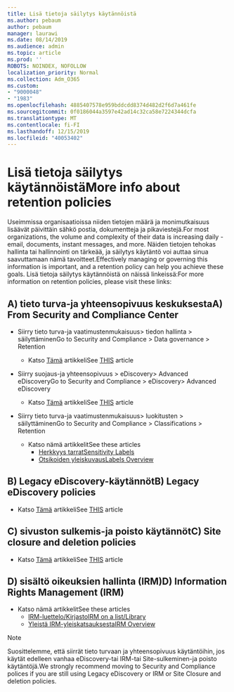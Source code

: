 ```yaml
---
title: Lisä tietoja säilytys käytännöistä
ms.author: pebaum
author: pebaum
manager: laurawi
ms.date: 08/14/2019
ms.audience: admin
ms.topic: article
ms.prod: ''
ROBOTS: NOINDEX, NOFOLLOW
localization_priority: Normal
ms.collection: Adm_O365
ms.custom:
- "9000048"
- "1983"
ms.openlocfilehash: 4885407578e959bddcdd8374d482d2f6d7a461fe
ms.sourcegitcommit: 0f0186044a3597e42ad14c32ca58e7224344dcfa
ms.translationtype: MT
ms.contentlocale: fi-FI
ms.lasthandoff: 12/15/2019
ms.locfileid: "40053402"
---
```

# <a name="more-info-about-retention-policies"></a><span data-ttu-id="1f8dd-102">Lisä tietoja säilytys käytännöistä</span><span class="sxs-lookup"><span data-stu-id="1f8dd-102">More info about retention policies</span></span>

<span data-ttu-id="1f8dd-103">Useimmissa organisaatioissa niiden tietojen määrä ja monimutkaisuus lisäävät päivittäin sähkö postia, dokumentteja ja pikaviestejä.</span><span class="sxs-lookup"><span data-stu-id="1f8dd-103">For most organizations, the volume and complexity of their data is increasing daily - email, documents, instant messages, and more.</span></span> <span data-ttu-id="1f8dd-104">Näiden tietojen tehokas hallinta tai hallinnointi on tärkeää, ja säilytys käytäntö voi auttaa sinua saavuttamaan nämä tavoitteet.</span><span class="sxs-lookup"><span data-stu-id="1f8dd-104">Effectively managing or governing this information is important, and a retention policy can help you achieve these goals.</span></span> <span data-ttu-id="1f8dd-105">Lisä tietoja säilytys käytännöistä on näissä linkeissä:</span><span class="sxs-lookup"><span data-stu-id="1f8dd-105">For more information on retention policies, please visit these links:</span></span>

## <a name="a-from-security-and-compliance-center"></a><span data-ttu-id="1f8dd-106">A) tieto turva-ja yhteensopivuus keskuksesta</span><span class="sxs-lookup"><span data-stu-id="1f8dd-106">A) From Security and Compliance Center</span></span>

- <span data-ttu-id="1f8dd-107">Siirry tieto turva-ja vaatimustenmukaisuus> tiedon hallinta > säilyttäminen</span><span class="sxs-lookup"><span data-stu-id="1f8dd-107">Go to Security and Compliance > Data governance > Retention</span></span>
  - <span data-ttu-id="1f8dd-108">Katso [Tämä](https://docs.microsoft.com/office365/securitycompliance/retention-policies) artikkeli</span><span class="sxs-lookup"><span data-stu-id="1f8dd-108">See [THIS](https://docs.microsoft.com/office365/securitycompliance/retention-policies) article</span></span>

- <span data-ttu-id="1f8dd-109">Siirry suojaus-ja yhteensopivuus > eDiscovery> Advanced eDiscovery</span><span class="sxs-lookup"><span data-stu-id="1f8dd-109">Go to Security and Compliance > eDiscovery> Advanced eDiscovery</span></span> 
  - <span data-ttu-id="1f8dd-110">Katso [Tämä](https://docs.microsoft.com/office365/securitycompliance/ediscovery-cases) artikkeli</span><span class="sxs-lookup"><span data-stu-id="1f8dd-110">See [THIS](https://docs.microsoft.com/office365/securitycompliance/ediscovery-cases) article</span></span>

- <span data-ttu-id="1f8dd-111">Siirry tieto turva-ja vaatimustenmukaisuus> luokitusten > säilyttäminen</span><span class="sxs-lookup"><span data-stu-id="1f8dd-111">Go to Security and Compliance > Classifications > Retention</span></span>
  - <span data-ttu-id="1f8dd-112">Katso nämä artikkelit</span><span class="sxs-lookup"><span data-stu-id="1f8dd-112">See these articles</span></span>
    - [<span data-ttu-id="1f8dd-113">Herkkyys tarrat</span><span class="sxs-lookup"><span data-stu-id="1f8dd-113">Sensitivity Labels</span></span>](https://docs.microsoft.com/office365/securitycompliance/sensitivity-labels)
    - [<span data-ttu-id="1f8dd-114">Otsikoiden yleiskuvaus</span><span class="sxs-lookup"><span data-stu-id="1f8dd-114">Labels Overview</span></span>](https://docs.microsoft.com/office365/securitycompliance/labels)

## <a name="b-legacy-ediscovery-policies"></a><span data-ttu-id="1f8dd-115">B) Legacy eDiscovery-käytännöt</span><span class="sxs-lookup"><span data-stu-id="1f8dd-115">B) Legacy eDiscovery policies</span></span>

- <span data-ttu-id="1f8dd-116">Katso [Tämä](https://support.office.com/article/Set-up-an-eDiscovery-Center-in-SharePoint-Online-A18F8975-AA7F-43B4-A7D6-001D14744D8E) artikkeli</span><span class="sxs-lookup"><span data-stu-id="1f8dd-116">See [THIS](https://support.office.com/article/Set-up-an-eDiscovery-Center-in-SharePoint-Online-A18F8975-AA7F-43B4-A7D6-001D14744D8E) article</span></span>

## <a name="c-site-closure-and-deletion-policies"></a><span data-ttu-id="1f8dd-117">C) sivuston sulkemis-ja poisto käytännöt</span><span class="sxs-lookup"><span data-stu-id="1f8dd-117">C) Site closure and deletion policies</span></span>

- <span data-ttu-id="1f8dd-118">Katso [Tämä](https://support.office.com/article/Use-policies-for-site-closure-and-deletion-A8280D82-27FD-48C5-9ADF-8A5431208BA5) artikkeli</span><span class="sxs-lookup"><span data-stu-id="1f8dd-118">See [THIS](https://support.office.com/article/Use-policies-for-site-closure-and-deletion-A8280D82-27FD-48C5-9ADF-8A5431208BA5) article</span></span>  

## <a name="d-information-rights-management-irm"></a><span data-ttu-id="1f8dd-119">D) sisältö oikeuksien hallinta (IRM)</span><span class="sxs-lookup"><span data-stu-id="1f8dd-119">D) Information Rights Management (IRM)</span></span>

- <span data-ttu-id="1f8dd-120">Katso nämä artikkelit</span><span class="sxs-lookup"><span data-stu-id="1f8dd-120">See these articles</span></span>
  - [<span data-ttu-id="1f8dd-121">IRM-luettelo/Kirjasto</span><span class="sxs-lookup"><span data-stu-id="1f8dd-121">IRM on a list/Library</span></span>](https://support.office.com/article/apply-information-rights-management-to-a-list-or-library-3bdb5c4e-94fc-4741-b02f-4e7cc3c54aa1)
  - [<span data-ttu-id="1f8dd-122">Yleistä IRM-yleiskatsauksesta</span><span class="sxs-lookup"><span data-stu-id="1f8dd-122">IRM Overview</span></span>](https://support.office.com/article/create-and-apply-information-management-policies-eb501fe9-2ef6-4150-945a-65a6451ee9e9)

> [!Note]
> <span data-ttu-id="1f8dd-123">Suosittelemme, että siirrät tieto turvaan ja yhteensopivuus käytäntöihin, jos käytät edelleen vanhaa eDiscovery-tai IRM-tai Site-sulkeminen-ja poisto käytäntöjä.</span><span class="sxs-lookup"><span data-stu-id="1f8dd-123">We strongly recommend moving to Security and Compliance polices if you are still using Legacy eDiscovery or IRM or Site Closure and deletion policies.</span></span>
